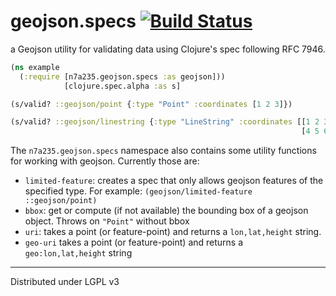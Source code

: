 # geojson.specs [![Build Status](https://travis-ci.org/n7a235/geojson.specs.svg?branch=master)](https://travis-ci.org/n7a235/geojson.specs)

a Geojson utility for validating data using Clojure's spec following RFC 7946.

```clojure
(ns example
  (:require [n7a235.geojson.specs :as geojson]))
            [clojure.spec.alpha :as s] 

(s/valid? ::geojson/point {:type "Point" :coordinates [1 2 3]})

(s/valid? ::geojson/linestring {:type "LineString" :coordinates [[1 2 3]
                                                                 [4 5 6]]})
```

The `n7a235.geojson.specs` namespace also contains some utility functions for
working with geojson. Currently those are:
- `limited-feature`: creates a spec that only allows geojson features of the specified type.
    For example: `(geojson/limited-feature ::geojson/point)`
- `bbox`: get or compute (if not available) the bounding box of a geojson object.
    Throws on `"Point"` without bbox
- `uri`: takes a point (or feature-point) and returns a `lon,lat,height` string.
- `geo-uri` takes a point (or feature-point) and returns a `geo:lon,lat,height` string


---
Distributed under LGPL v3